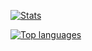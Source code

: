<a href="https://github.com/dadolyner"><img src="https://github-readme-stats.vercel.app/api?username=dadolyner&show_icons=true&hide=contribs&count_private=true" alt="Stats"/></a>

<a href="https://github.com/dadolyner"><img src="https://github-readme-stats.vercel.app/api/top-langs/?username=dadolyner&layout=compact&theme=buefy" alt="Top languages"/></a>
